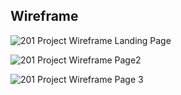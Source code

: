 ## Wireframe   

![201 Project Wireframe Landing Page](https://user-images.githubusercontent.com/122818127/226455409-a068161f-14aa-4e53-8e49-999c44381f0c.jpg)

![201 Project Wireframe Page2](https://user-images.githubusercontent.com/122818127/226455468-9e94a0ac-1672-4764-8784-0b29afc75296.jpg)

![201 Project Wireframe Page 3](https://user-images.githubusercontent.com/122818127/226455529-fa224c4a-2c8d-4735-8969-3788db2f257b.jpg)

